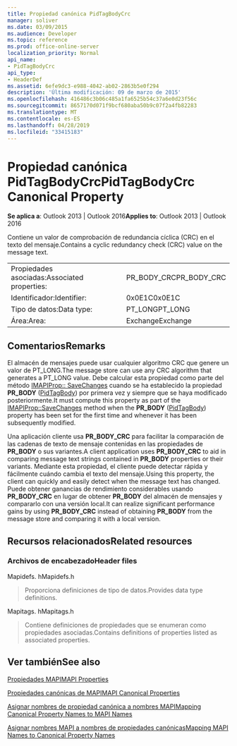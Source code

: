 ```yaml
---
title: Propiedad canónica PidTagBodyCrc
manager: soliver
ms.date: 03/09/2015
ms.audience: Developer
ms.topic: reference
ms.prod: office-online-server
localization_priority: Normal
api_name:
- PidTagBodyCrc
api_type:
- HeaderDef
ms.assetid: 6efe9dc3-e988-4042-ab02-2863b5e0f294
description: 'Última modificación: 09 de marzo de 2015'
ms.openlocfilehash: 416486c3b06c485a1fa6525b54c37a6e0d23f56c
ms.sourcegitcommit: 8657170d071f9bcf680aba50b9c07f2a4fb82283
ms.translationtype: MT
ms.contentlocale: es-ES
ms.lasthandoff: 04/28/2019
ms.locfileid: "33415183"
---
```

# <a name="pidtagbodycrc-canonical-property"></a><span data-ttu-id="da8a7-103">Propiedad canónica PidTagBodyCrc</span><span class="sxs-lookup"><span data-stu-id="da8a7-103">PidTagBodyCrc Canonical Property</span></span>

  
  
<span data-ttu-id="da8a7-104">**Se aplica a**: Outlook 2013 | Outlook 2016</span><span class="sxs-lookup"><span data-stu-id="da8a7-104">**Applies to**: Outlook 2013 | Outlook 2016</span></span> 
  
<span data-ttu-id="da8a7-105">Contiene un valor de comprobación de redundancia cíclica (CRC) en el texto del mensaje.</span><span class="sxs-lookup"><span data-stu-id="da8a7-105">Contains a cyclic redundancy check (CRC) value on the message text.</span></span>
  
|||
|:-----|:-----|
|<span data-ttu-id="da8a7-106">Propiedades asociadas:</span><span class="sxs-lookup"><span data-stu-id="da8a7-106">Associated properties:</span></span>  <br/> |<span data-ttu-id="da8a7-107">PR_BODY_CRC</span><span class="sxs-lookup"><span data-stu-id="da8a7-107">PR_BODY_CRC</span></span>  <br/> |
|<span data-ttu-id="da8a7-108">Identificador:</span><span class="sxs-lookup"><span data-stu-id="da8a7-108">Identifier:</span></span>  <br/> |<span data-ttu-id="da8a7-109">0x0E1C</span><span class="sxs-lookup"><span data-stu-id="da8a7-109">0x0E1C</span></span>  <br/> |
|<span data-ttu-id="da8a7-110">Tipo de datos:</span><span class="sxs-lookup"><span data-stu-id="da8a7-110">Data type:</span></span>  <br/> |<span data-ttu-id="da8a7-111">PT_LONG</span><span class="sxs-lookup"><span data-stu-id="da8a7-111">PT_LONG</span></span>  <br/> |
|<span data-ttu-id="da8a7-112">Área:</span><span class="sxs-lookup"><span data-stu-id="da8a7-112">Area:</span></span>  <br/> |<span data-ttu-id="da8a7-113">Exchange</span><span class="sxs-lookup"><span data-stu-id="da8a7-113">Exchange</span></span>  <br/> |
   
## <a name="remarks"></a><span data-ttu-id="da8a7-114">Comentarios</span><span class="sxs-lookup"><span data-stu-id="da8a7-114">Remarks</span></span>

<span data-ttu-id="da8a7-115">El almacén de mensajes puede usar cualquier algoritmo CRC que genere un valor de PT_LONG.</span><span class="sxs-lookup"><span data-stu-id="da8a7-115">The message store can use any CRC algorithm that generates a PT_LONG value.</span></span> <span data-ttu-id="da8a7-116">Debe calcular esta propiedad como parte del método [IMAPIProp:: SaveChanges](imapiprop-savechanges.md) cuando se ha establecido la propiedad **PR_BODY** ([PidTagBody](pidtagbody-canonical-property.md)) por primera vez y siempre que se haya modificado posteriormente.</span><span class="sxs-lookup"><span data-stu-id="da8a7-116">It must compute this property as part of the [IMAPIProp::SaveChanges](imapiprop-savechanges.md) method when the **PR_BODY** ([PidTagBody](pidtagbody-canonical-property.md)) property has been set for the first time and whenever it has been subsequently modified.</span></span>
  
<span data-ttu-id="da8a7-117">Una aplicación cliente usa **PR_BODY_CRC** para facilitar la comparación de las cadenas de texto de mensaje contenidas en las propiedades de **PR_BODY** o sus variantes.</span><span class="sxs-lookup"><span data-stu-id="da8a7-117">A client application uses **PR_BODY_CRC** to aid in comparing message text strings contained in **PR_BODY** properties or their variants.</span></span> <span data-ttu-id="da8a7-118">Mediante esta propiedad, el cliente puede detectar rápida y fácilmente cuándo cambia el texto del mensaje.</span><span class="sxs-lookup"><span data-stu-id="da8a7-118">Using this property, the client can quickly and easily detect when the message text has changed.</span></span> <span data-ttu-id="da8a7-119">Puede obtener ganancias de rendimiento considerables usando **PR_BODY_CRC** en lugar de obtener **PR_BODY** del almacén de mensajes y compararlo con una versión local.</span><span class="sxs-lookup"><span data-stu-id="da8a7-119">It can realize significant performance gains by using **PR_BODY_CRC** instead of obtaining **PR_BODY** from the message store and comparing it with a local version.</span></span> 
  
## <a name="related-resources"></a><span data-ttu-id="da8a7-120">Recursos relacionados</span><span class="sxs-lookup"><span data-stu-id="da8a7-120">Related resources</span></span>

### <a name="header-files"></a><span data-ttu-id="da8a7-121">Archivos de encabezado</span><span class="sxs-lookup"><span data-stu-id="da8a7-121">Header files</span></span>

<span data-ttu-id="da8a7-122">Mapidefs. h</span><span class="sxs-lookup"><span data-stu-id="da8a7-122">Mapidefs.h</span></span>
  
> <span data-ttu-id="da8a7-123">Proporciona definiciones de tipo de datos.</span><span class="sxs-lookup"><span data-stu-id="da8a7-123">Provides data type definitions.</span></span>
    
<span data-ttu-id="da8a7-124">Mapitags. h</span><span class="sxs-lookup"><span data-stu-id="da8a7-124">Mapitags.h</span></span>
  
> <span data-ttu-id="da8a7-125">Contiene definiciones de propiedades que se enumeran como propiedades asociadas.</span><span class="sxs-lookup"><span data-stu-id="da8a7-125">Contains definitions of properties listed as associated properties.</span></span>
    
## <a name="see-also"></a><span data-ttu-id="da8a7-126">Ver también</span><span class="sxs-lookup"><span data-stu-id="da8a7-126">See also</span></span>



[<span data-ttu-id="da8a7-127">Propiedades MAPI</span><span class="sxs-lookup"><span data-stu-id="da8a7-127">MAPI Properties</span></span>](mapi-properties.md)
  
[<span data-ttu-id="da8a7-128">Propiedades canónicas de MAPI</span><span class="sxs-lookup"><span data-stu-id="da8a7-128">MAPI Canonical Properties</span></span>](mapi-canonical-properties.md)
  
[<span data-ttu-id="da8a7-129">Asignar nombres de propiedad canónica a nombres MAPI</span><span class="sxs-lookup"><span data-stu-id="da8a7-129">Mapping Canonical Property Names to MAPI Names</span></span>](mapping-canonical-property-names-to-mapi-names.md)
  
[<span data-ttu-id="da8a7-130">Asignar nombres MAPI a nombres de propiedades canónicas</span><span class="sxs-lookup"><span data-stu-id="da8a7-130">Mapping MAPI Names to Canonical Property Names</span></span>](mapping-mapi-names-to-canonical-property-names.md)

